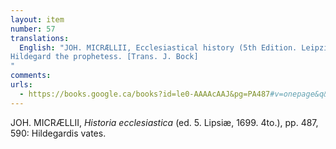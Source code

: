```yaml
---
layout: item
number: 57
translations:
  English: "JOH. MICRÆLLII, Ecclesiastical history (5th Edition. Leipzig, 1699. 4to.), pp. 487, 590:
Hildegard the prophetess. [Trans. J. Bock]
"
comments:
urls:
  - https://books.google.ca/books?id=le0-AAAAcAAJ&pg=PA487#v=onepage&q&f=false
---
```


JOH. MICRÆLLII, <em>Historia ecclesiastica</em> (ed. 5. Lipsiæ, 1699. 4to.), pp. 487, 590: Hildegardis vates.
